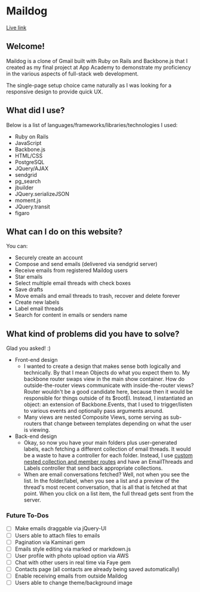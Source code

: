 # Maildog

[Live link][live]

[live]: www.maildog.xyz/

## Welcome!

Maildog is a clone of Gmail built with Ruby on Rails and Backbone.js that I created
as my final project at App Academy to demonstrate my proficiency in the various aspects
of full-stack web development.

The single-page setup choice came naturally as I was looking for a responsive design to
provide quick UX.

## What did I use?

Below is a list of languages/frameworks/libraries/technologies I used:

* Ruby on Rails
* JavaScript
* Backbone.js
* HTML/CSS
* PostgreSQL
* JQuery/AJAX
* sendgrid
* pg_search
* jbuilder
* JQuery.serializeJSON
* moment.js
* JQuery.transit
* figaro

## What can I do on this website?

You can:

* Securely create an account
* Compose and send emails (delivered via sendgrid server)
* Receive emails from registered Maildog users
* Star emails
* Select multiple email threads with check boxes
* Save drafts
* Move emails and email threads to trash, recover and delete forever
* Create new labels
* Label email threads
* Search for content in emails or senders name

## What kind of problems did you have to solve?

Glad you asked! :)

* Front-end design
  * I wanted to create a design that makes sense both logically and technically.
    By that I mean Objects do what you expect them to. My backbone router swaps view in the
    main show container. How do outside-the-router views communicate with inside-the-router views?
    Router wouldn't be a good candidate here, because then it would be responsible for things outside of its $rootEl.
    Instead, I instantiated an object: an extension of Backbone.Events, that I used to trigger/listen to various events and optionally pass arguments around.
  * Many views are nested Composite Views, some serving as sub-routers that change between
    templates depending on what the user is viewing.
* Back-end design
  * Okay, so now you have your main folders plus user-generated labels, each fetching a
    different collection of email threads. It would be a waste to have a controller for each folder. Instead, I use
    [custom nested collection and member routes][routes]
    and have an EmailThreads and Labels controller that send back appropriate collections.
  * When are email conversations fetched?
    Well, not when you see the list. In the folder/label, when you see a list and a preview of
    the thread's most recent conversation, that is all that is fetched at that point. When you click on a list item, the full thread gets sent from the server.

### Future To-Dos
- [ ] Make emails draggable via jQuery-UI
- [ ] Users able to attach files to emails
- [ ] Pagination via Kaminari gem
- [ ] Emails style editing via marked or markdown.js
- [ ] User profile with photo upload option via AWS
- [ ] Chat with other users in real time via Faye gem
- [ ] Contacts page (all contacts are already being saved automatically)
- [ ] Enable receiving emails from outside Maildog
- [ ] Users able to change theme/background image

[routes]: ./config/routes.rb
